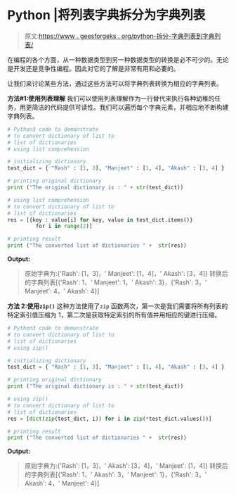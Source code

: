 # Python |将列表字典拆分为字典列表

> 原文:[https://www . geesforgeks . org/python-拆分-字典列表到字典列表/](https://www.geeksforgeeks.org/python-split-dictionary-of-lists-to-list-of-dictionaries/)

在编程的各个方面，从一种数据类型到另一种数据类型的转换是必不可少的。无论是开发还是竞争性编程。因此对它的了解是非常有用和必要的。

让我们来讨论某些方法，通过这些方法可以将字典列表转换为相应的字典列表。

**方法#1:使用列表理解**
我们可以使用列表理解作为一行替代来执行各种幼稚的任务，用更简洁的代码提供可读性。我们可以遍历每个字典元素，并相应地不断构建字典列表。

```py
# Python3 code to demonstrate 
# to convert dictionary of list to 
# list of dictionaries
# using list comprehension

# initializing dictionary
test_dict = { "Rash" : [1, 3], "Manjeet" : [1, 4], "Akash" : [3, 4] }

# printing original dictionary
print ("The original dictionary is : " + str(test_dict))

# using list comprehension
# to convert dictionary of list to 
# list of dictionaries
res = [{key : value[i] for key, value in test_dict.items()}
         for i in range(2)]

# printing result
print ("The converted list of dictionaries " +  str(res))
```

**Output:**

> 原始字典为:{'Rash': [1，3]，' Manjeet': [1，4]，' Akash': [3，4]}
> 转换后的字典列表[{'Rash': 1，' Manjeet': 1，' Akash': 3}，{'Rash': 3，' Manjeet': 4，' Akash': 4}]

**方法 2:使用`zip()`**
这种方法使用了`zip` 函数两次，第一次是我们需要将所有列表的特定索引值压缩为 1，第二次是获取特定索引的所有值并用相应的键进行压缩。

```py
# Python3 code to demonstrate 
# to convert dictionary of list to 
# list of dictionaries
# using zip()

# initializing dictionary
test_dict = { "Rash" : [1, 3], "Manjeet" : [1, 4], "Akash" : [3, 4] }

# printing original dictionary
print ("The original dictionary is : " + str(test_dict))

# using zip()
# to convert dictionary of list to 
# list of dictionaries
res = [dict(zip(test_dict, i)) for i in zip(*test_dict.values())]

# printing result
print ("The converted list of dictionaries " +  str(res))
```

**Output:**

> 原始字典为:{'Rash': [1，3]，' Akash': [3，4]，' Manjeet': [1，4]}
> 转换后的字典列表[{'Rash': 1，' Akash': 3，' Manjeet': 1}，{'Rash': 3，' Akash': 4，' Manjeet': 4}]